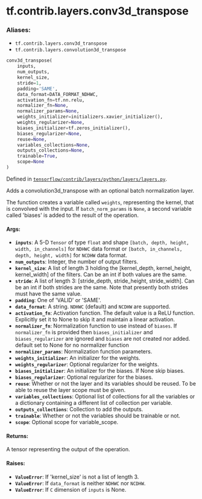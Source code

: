 <div itemscope itemtype="http://developers.google.com/ReferenceObject">
<meta itemprop="name" content="tf.contrib.layers.conv3d_transpose" />
</div>

# tf.contrib.layers.conv3d_transpose

### Aliases:

* `tf.contrib.layers.conv3d_transpose`
* `tf.contrib.layers.convolution3d_transpose`

``` python
conv3d_transpose(
    inputs,
    num_outputs,
    kernel_size,
    stride=1,
    padding='SAME',
    data_format=DATA_FORMAT_NDHWC,
    activation_fn=tf.nn.relu,
    normalizer_fn=None,
    normalizer_params=None,
    weights_initializer=initializers.xavier_initializer(),
    weights_regularizer=None,
    biases_initializer=tf.zeros_initializer(),
    biases_regularizer=None,
    reuse=None,
    variables_collections=None,
    outputs_collections=None,
    trainable=True,
    scope=None
)
```



Defined in [`tensorflow/contrib/layers/python/layers/layers.py`](https://www.tensorflow.org/code/tensorflow/contrib/layers/python/layers/layers.py).

Adds a convolution3d_transpose with an optional batch normalization layer.

The function creates a variable called `weights`, representing the
kernel, that is convolved with the input. If `batch_norm_params` is `None`, a
second variable called 'biases' is added to the result of the operation.
#### Args:

* <b>`inputs`</b>: A 5-D `Tensor` of type `float` and shape
    `[batch, depth, height, width, in_channels]` for `NDHWC` data format or
    `[batch, in_channels, depth, height, width]` for `NCDHW` data format.
* <b>`num_outputs`</b>: Integer, the number of output filters.
* <b>`kernel_size`</b>: A list of length 3 holding the [kernel_depth, kernel_height,
    kernel_width] of the filters. Can be an int if both values are the same.
* <b>`stride`</b>: A list of length 3: [stride_depth, stride_height, stride_width].
    Can be an int if both strides are the same.  Note that presently
    both strides must have the same value.
* <b>`padding`</b>: One of 'VALID' or 'SAME'.
* <b>`data_format`</b>: A string. `NDHWC` (default) and `NCDHW` are supported.
* <b>`activation_fn`</b>: Activation function. The default value is a ReLU function.
    Explicitly set it to None to skip it and maintain a linear activation.
* <b>`normalizer_fn`</b>: Normalization function to use instead of `biases`. If
    `normalizer_fn` is provided then `biases_initializer` and
    `biases_regularizer` are ignored and `biases` are not created nor added.
    default set to None for no normalizer function
* <b>`normalizer_params`</b>: Normalization function parameters.
* <b>`weights_initializer`</b>: An initializer for the weights.
* <b>`weights_regularizer`</b>: Optional regularizer for the weights.
* <b>`biases_initializer`</b>: An initializer for the biases. If None skip biases.
* <b>`biases_regularizer`</b>: Optional regularizer for the biases.
* <b>`reuse`</b>: Whether or not the layer and its variables should be reused. To be
    able to reuse the layer scope must be given.
* <b>`variables_collections`</b>: Optional list of collections for all the variables or
    a dictionary containing a different list of collection per variable.
* <b>`outputs_collections`</b>: Collection to add the outputs.
* <b>`trainable`</b>: Whether or not the variables should be trainable or not.
* <b>`scope`</b>: Optional scope for variable_scope.

#### Returns:

A tensor representing the output of the operation.

#### Raises:

* <b>`ValueError`</b>: If 'kernel_size' is not a list of length 3.
* <b>`ValueError`</b>: If `data_format` is neither `NDHWC` nor `NCDHW`.
* <b>`ValueError`</b>: If `C` dimension of `inputs` is None.